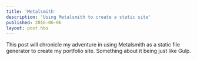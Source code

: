 ```yaml
---
title: 'Metalsmith'
description: 'Using Metalsmith to create a static site'
published: 2016-06-06
layout: post.hbs
---
```


This post will chronicle my adventure in using Metalsmith as a static file generator to create my portfolio site. Something about it being just like Gulp.